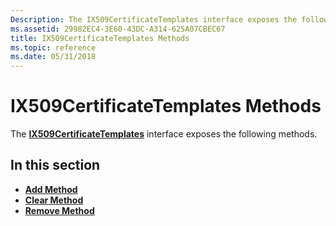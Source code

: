 ```yaml
---
Description: The IX509CertificateTemplates interface exposes the following methods.
ms.assetid: 29982EC4-3E60-43DC-A314-625A07CBEC67
title: IX509CertificateTemplates Methods
ms.topic: reference
ms.date: 05/31/2018
---
```


# IX509CertificateTemplates Methods

The [**IX509CertificateTemplates**](/windows/desktop/api/Certenroll/nn-certenroll-ix509certificatetemplates) interface exposes the following methods.

## In this section

-   [**Add Method**](/windows/desktop/api/Certenroll/nf-certenroll-ix509certificatetemplates-add)
-   [**Clear Method**](/windows/desktop/api/Certenroll/nf-certenroll-ix509certificatetemplates-clear)
-   [**Remove Method**](/windows/desktop/api/Certenroll/nf-certenroll-ix509certificatetemplates-remove)

 

 



